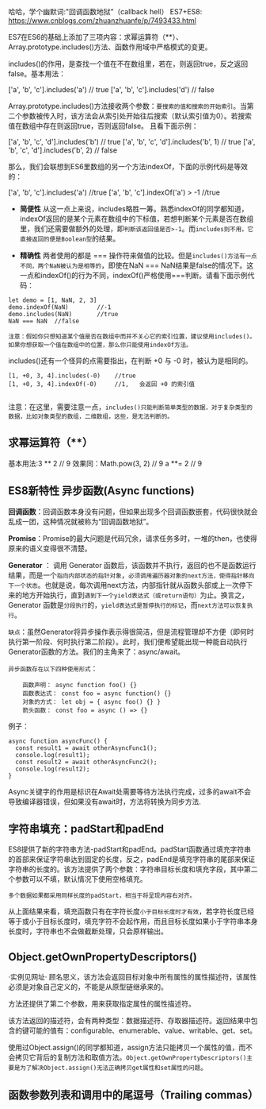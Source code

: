 哈哈，学个幽默词:"回调函数地狱”（callback hell）
ES7+ES8: https://www.cnblogs.com/zhuanzhuanfe/p/7493433.html

ES7在ES6的基础上添加了三项内容：求幂运算符（**）、Array.prototype.includes()方法、函数作用域中严格模式的变更。

includes()的作用，是查找一个值在不在数组里，若在，则返回true，反之返回false。基本用法：

['a', 'b', 'c'].includes('a')     // true
['a', 'b', 'c'].includes('d')     // false

Array.prototype.includes()方法接收两个参数：`要搜索的值和搜索的开始索引`。当第二个参数被传入时，该方法会从索引处开始往后搜索（默认索引值为0）。若搜索值在数组中存在则返回true，否则返回false。 且看下面示例：

['a', 'b', 'c', 'd'].includes('b')         // true
['a', 'b', 'c', 'd'].includes('b', 1)      // true
['a', 'b', 'c', 'd'].includes('b', 2)      // false

那么，我们会联想到ES6里数组的另一个方法indexOf，下面的示例代码是等效的：

['a', 'b', 'c'].includes('a')          //true
['a', 'b', 'c'].indexOf('a') > -1      //true

- **简便性**
从这一点上来说，includes略胜一筹。熟悉indexOf的同学都知道，indexOf返回的是某个元素在数组中的下标值，若想判断某个元素是否在数组里，我们还需要做额外的处理，即`判断该返回值是否>-1`。而`includes则不用，它直接返回的便是Boolean型`的结果。

- **精确性**
两者使用的都是 === 操作符来做值的比较。但是`includes()方法有一点不同，两个NaN被认为是相等的`，即使在NaN === NaN结果是false的情况下。这一点和indexOf()的行为不同，indexOf()严格使用===判断。请看下面示例代码：
```
let demo = [1, NaN, 2, 3]
demo.indexOf(NaN)        //-1
demo.includes(NaN)       //true
NaN === NaN  //false
```

`注意：假如你只想知道某个值是否在数组中而并不关心它的索引位置，建议使用includes()。如果你想获取一个值在数组中的位置，那么你只能使用indexOf方法。`

includes()还有一个怪异的点需要指出，在判断 +0 与 -0 时，被认为是相同的。
```
[1, +0, 3, 4].includes(-0)    //true
[1, +0, 3, 4].indexOf(-0)     //1,   会返回 +0 的索引值
 
```

注意：在这里，需要注意一点，`includes()只能判断简单类型的数据，对于复杂类型的数据，比如对象类型的数组，二维数组，这些，是无法判断的。`

## 求幂运算符（**）

基本用法:3 ** 2           // 9
效果同：Math.pow(3, 2)   // 9
a **= 2  // 9

## ES8新特性   异步函数(Async functions)

**回调函数**：回调函数本身没有问题，但如果出现多个回调函数嵌套，代码很快就会乱成一团，这种情况就被称为“回调函数地狱”。

**Promise**：Promise的最大问题是代码冗余，请求任务多时，一堆的then，也使得原来的语义变得很不清楚。

**Generator** ：
调用 Generator 函数后，该函数并不执行，返回的也不是函数运行结果，而是一个`指向内部状态的指针对象`，`必须调用遍历器对象的next方法，使得指针移向下一个状态`。也就是说，每次调用next方法，内部指针就从函数头部或上一次停下来的地方开始执行，直到`遇到下一个yield表达式（或return语句）`为止。换言之，Generator 函数是`分段执行`的，`yield表达式是暂停执行的标记`，而`next方法可以恢复执行`。

`缺点`：虽然Generator将异步操作表示得很简洁，但是流程管理却不方便（即何时执行第一阶段、何时执行第二阶段）。此时，我们便希望能出现一种能自动执行Generator函数的方法。我们的主角来了：async/await。

`异步函数存在以下四种使用形式`：
```
    函数声明： async function foo() {}
    函数表达式： const foo = async function() {}
    对象的方式： let obj = { async foo() {} }
    箭头函数： const foo = async () => {}

```
例子：
```
async function asyncFunc() {
  const result1 = await otherAsyncFunc1();
  console.log(result1);
  const result2 = await otherAsyncFunc2();
  console.log(result2);
}
```
Async关键字的作用是标识在Await处需要等待方法执行完成，过多的await不会导致编译器错误，但如果没有await时，方法将转换为同步方法. 

## 字符串填充：padStart和padEnd

 ES8提供了新的字符串方法-padStart和padEnd。padStart函数通过填充字符串的首部来保证字符串达到固定的长度，反之，padEnd是填充字符串的尾部来保证字符串的长度的。该方法提供了两个参数：字符串目标长度和填充字段，其中第二个参数可以不填，默认情况下使用空格填充。

 `多个数据如果都采用同样长度的padStart，相当于将呈现内容右对齐。`

 从上面结果来看，填充函数只有在字符长度`小于目标长度时才有效`，若字符长度已经等于或小于目标长度时，填充字符不会起作用，而且目标长度如果小于字符串本身长度时，字符串也不会做截断处理，只会原样输出。

## Object.getOwnPropertyDescriptors()

·实例见网址·
顾名思义，该方法会返回目标对象中所有属性的属性描述符，该属性必须是对象自己定义的，不能是从原型链继承来的。

方法还提供了第二个参数，用来获取指定属性的属性描述符。

该方法返回的描述符，会有两种类型：数据描述符、存取器描述符。返回结果中包含的键可能的值有：configurable、enumerable、value、writable、get、set。

使用过Object.assign()的同学都知道，assign方法只能拷贝一个属性的值，而不会拷贝它背后的复制方法和取值方法。`Object.getOwnPropertyDescriptors()主要是为了解决Object.assign()无法正确拷贝get属性和set属性的问题`。

## 函数参数列表和调用中的尾逗号（Trailing commas）